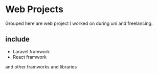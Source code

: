 
# Web Projects

Grouped here are web project I worked on during uni and freelancing.


## include

- Laravel framwork 
- React framwork

and other framworks and libraries



